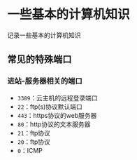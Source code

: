 # 一些基本的计算机知识

记录一些基本的计算机知识

## 常见的特殊端口



### 进站-服务器相关的端口

- `3389`：云主机的远程登录端口
- `22`：ftp(s)协议默认端口
- `443`：https协议的web服务器
- `80`：http协议的文本服务器
- `21`：ftp协议
- `20`：ftp协议
- `0`：ICMP
